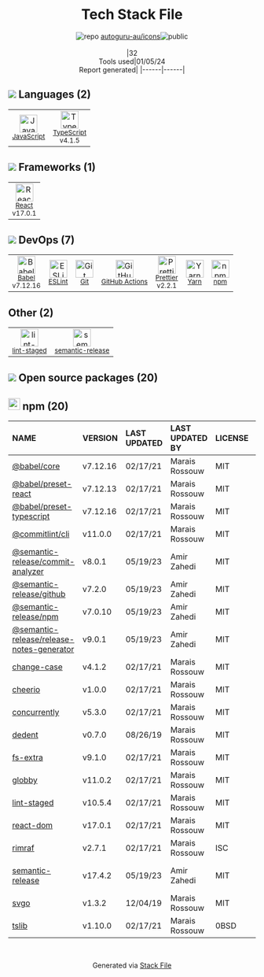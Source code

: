 <!--
&lt;--- Readme.md Snippet without images Start ---&gt;
## Tech Stack
autoguru-au/icons is built on the following main stack:

- [React](https://reactjs.org/) – Javascript UI Libraries
- [JavaScript](https://developer.mozilla.org/en-US/docs/Web/JavaScript) – Languages
- [TypeScript](http://www.typescriptlang.org) – Languages
- [Babel](http://babeljs.io/) – JavaScript Compilers
- [ESLint](http://eslint.org/) – Code Review
- [Yarn](https://yarnpkg.com/) – Front End Package Manager
- [Prettier](https://prettier.io/) – Code Review
- [GitHub Actions](https://github.com/features/actions) – Continuous Integration

Full tech stack [here](/techstack.md)

&lt;--- Readme.md Snippet without images End ---&gt;

&lt;--- Readme.md Snippet with images Start ---&gt;
## Tech Stack
autoguru-au/icons is built on the following main stack:

- <img width='25' height='25' src='https://img.stackshare.io/service/1020/OYIaJ1KK.png' alt='React'/> [React](https://reactjs.org/) – Javascript UI Libraries
- <img width='25' height='25' src='https://img.stackshare.io/service/1209/javascript.jpeg' alt='JavaScript'/> [JavaScript](https://developer.mozilla.org/en-US/docs/Web/JavaScript) – Languages
- <img width='25' height='25' src='https://img.stackshare.io/service/1612/bynNY5dJ.jpg' alt='TypeScript'/> [TypeScript](http://www.typescriptlang.org) – Languages
- <img width='25' height='25' src='https://img.stackshare.io/service/2739/-1wfGjNw.png' alt='Babel'/> [Babel](http://babeljs.io/) – JavaScript Compilers
- <img width='25' height='25' src='https://img.stackshare.io/service/3337/Q4L7Jncy.jpg' alt='ESLint'/> [ESLint](http://eslint.org/) – Code Review
- <img width='25' height='25' src='https://img.stackshare.io/service/5848/44mC-kJ3.jpg' alt='Yarn'/> [Yarn](https://yarnpkg.com/) – Front End Package Manager
- <img width='25' height='25' src='https://img.stackshare.io/service/7035/default_66f265943abed56bcdbfca1c866a4261b1fbb063.jpg' alt='Prettier'/> [Prettier](https://prettier.io/) – Code Review
- <img width='25' height='25' src='https://img.stackshare.io/service/11563/actions.png' alt='GitHub Actions'/> [GitHub Actions](https://github.com/features/actions) – Continuous Integration

Full tech stack [here](/techstack.md)

&lt;--- Readme.md Snippet with images End ---&gt;
-->
<div align="center">

# Tech Stack File

![](https://img.stackshare.io/repo.svg 'repo')
[autoguru-au/icons](https://github.com/autoguru-au/icons)![](https://img.stackshare.io/public_badge.svg 'public')
<br/><br/> |32<br/>Tools used|01/05/24 <br/>Report generated| |------|------|

</div>

## <img src='https://img.stackshare.io/languages.svg'/> Languages (2)

<table><tr>
  <td align='center'>
  <img width='36' height='36' src='https://img.stackshare.io/service/1209/javascript.jpeg' alt='JavaScript'>
  <br>
  <sub><a href="https://developer.mozilla.org/en-US/docs/Web/JavaScript">JavaScript</a></sub>
  <br>
  <sub></sub>
</td>

<td align='center'>
  <img width='36' height='36' src='https://img.stackshare.io/service/1612/bynNY5dJ.jpg' alt='TypeScript'>
  <br>
  <sub><a href="http://www.typescriptlang.org">TypeScript</a></sub>
  <br>
  <sub>v4.1.5</sub>
</td>

</tr>
</table>

## <img src='https://img.stackshare.io/frameworks.svg'/> Frameworks (1)

<table><tr>
  <td align='center'>
  <img width='36' height='36' src='https://img.stackshare.io/service/1020/OYIaJ1KK.png' alt='React'>
  <br>
  <sub><a href="https://reactjs.org/">React</a></sub>
  <br>
  <sub>v17.0.1</sub>
</td>

</tr>
</table>

## <img src='https://img.stackshare.io/devops.svg'/> DevOps (7)

<table><tr>
  <td align='center'>
  <img width='36' height='36' src='https://img.stackshare.io/service/2739/-1wfGjNw.png' alt='Babel'>
  <br>
  <sub><a href="http://babeljs.io/">Babel</a></sub>
  <br>
  <sub>v7.12.16</sub>
</td>

<td align='center'>
  <img width='36' height='36' src='https://img.stackshare.io/service/3337/Q4L7Jncy.jpg' alt='ESLint'>
  <br>
  <sub><a href="http://eslint.org/">ESLint</a></sub>
  <br>
  <sub></sub>
</td>

<td align='center'>
  <img width='36' height='36' src='https://img.stackshare.io/service/1046/git.png' alt='Git'>
  <br>
  <sub><a href="http://git-scm.com/">Git</a></sub>
  <br>
  <sub></sub>
</td>

<td align='center'>
  <img width='36' height='36' src='https://img.stackshare.io/service/11563/actions.png' alt='GitHub Actions'>
  <br>
  <sub><a href="https://github.com/features/actions">GitHub Actions</a></sub>
  <br>
  <sub></sub>
</td>

<td align='center'>
  <img width='36' height='36' src='https://img.stackshare.io/service/7035/default_66f265943abed56bcdbfca1c866a4261b1fbb063.jpg' alt='Prettier'>
  <br>
  <sub><a href="https://prettier.io/">Prettier</a></sub>
  <br>
  <sub>v2.2.1</sub>
</td>

<td align='center'>
  <img width='36' height='36' src='https://img.stackshare.io/service/5848/44mC-kJ3.jpg' alt='Yarn'>
  <br>
  <sub><a href="https://yarnpkg.com/">Yarn</a></sub>
  <br>
  <sub></sub>
</td>

<td align='center'>
  <img width='36' height='36' src='https://img.stackshare.io/service/1120/lejvzrnlpb308aftn31u.png' alt='npm'>
  <br>
  <sub><a href="https://www.npmjs.com/">npm</a></sub>
  <br>
  <sub></sub>
</td>

</tr>
</table>

## Other (2)

<table><tr>
  <td align='center'>
  <img width='36' height='36' src='https://img.stackshare.io/service/10577/11071.jpeg' alt='lint-staged'>
  <br>
  <sub><a href="https://github.com/okonet/lint-staged">lint-staged</a></sub>
  <br>
  <sub></sub>
</td>

<td align='center'>
  <img width='36' height='36' src='https://img.stackshare.io/service/10156/12867925.png' alt='semantic-release'>
  <br>
  <sub><a href="https://github.com/semantic-release/semantic-release">semantic-release</a></sub>
  <br>
  <sub></sub>
</td>

</tr>
</table>

## <img src='https://img.stackshare.io/group.svg' /> Open source packages (20)</h2>

## <img width='24' height='24' src='https://img.stackshare.io/service/1120/lejvzrnlpb308aftn31u.png'/> npm (20)

| NAME                                                                                                         | VERSION  | LAST UPDATED | LAST UPDATED BY | LICENSE | VULNERABILITIES                                                                |
| :----------------------------------------------------------------------------------------------------------- | :------- | :----------- | :-------------- | :------ | :----------------------------------------------------------------------------- |
| [@babel/core](https://www.npmjs.com/@babel/core)                                                             | v7.12.16 | 02/17/21     | Marais Rossouw  | MIT     | N/A                                                                            |
| [@babel/preset-react](https://www.npmjs.com/@babel/preset-react)                                             | v7.12.13 | 02/17/21     | Marais Rossouw  | MIT     | N/A                                                                            |
| [@babel/preset-typescript](https://www.npmjs.com/@babel/preset-typescript)                                   | v7.12.16 | 02/17/21     | Marais Rossouw  | MIT     | N/A                                                                            |
| [@commitlint/cli](https://www.npmjs.com/@commitlint/cli)                                                     | v11.0.0  | 02/17/21     | Marais Rossouw  | MIT     | N/A                                                                            |
| [@semantic-release/commit-analyzer](https://www.npmjs.com/@semantic-release/commit-analyzer)                 | v8.0.1   | 05/19/23     | Amir Zahedi     | MIT     | N/A                                                                            |
| [@semantic-release/github](https://www.npmjs.com/@semantic-release/github)                                   | v7.2.0   | 05/19/23     | Amir Zahedi     | MIT     | N/A                                                                            |
| [@semantic-release/npm](https://www.npmjs.com/@semantic-release/npm)                                         | v7.0.10  | 05/19/23     | Amir Zahedi     | MIT     | N/A                                                                            |
| [@semantic-release/release-notes-generator](https://www.npmjs.com/@semantic-release/release-notes-generator) | v9.0.1   | 05/19/23     | Amir Zahedi     | MIT     | N/A                                                                            |
| [change-case](https://www.npmjs.com/change-case)                                                             | v4.1.2   | 02/17/21     | Marais Rossouw  | MIT     | N/A                                                                            |
| [cheerio](https://www.npmjs.com/cheerio)                                                                     | v1.0.0   | 02/17/21     | Marais Rossouw  | MIT     | N/A                                                                            |
| [concurrently](https://www.npmjs.com/concurrently)                                                           | v5.3.0   | 02/17/21     | Marais Rossouw  | MIT     | N/A                                                                            |
| [dedent](https://www.npmjs.com/dedent)                                                                       | v0.7.0   | 08/26/19     | Marais Rossouw  | MIT     | N/A                                                                            |
| [fs-extra](https://www.npmjs.com/fs-extra)                                                                   | v9.1.0   | 02/17/21     | Marais Rossouw  | MIT     | N/A                                                                            |
| [globby](https://www.npmjs.com/globby)                                                                       | v11.0.2  | 02/17/21     | Marais Rossouw  | MIT     | N/A                                                                            |
| [lint-staged](https://www.npmjs.com/lint-staged)                                                             | v10.5.4  | 02/17/21     | Marais Rossouw  | MIT     | N/A                                                                            |
| [react-dom](https://www.npmjs.com/react-dom)                                                                 | v17.0.1  | 02/17/21     | Marais Rossouw  | MIT     | N/A                                                                            |
| [rimraf](https://www.npmjs.com/rimraf)                                                                       | v2.7.1   | 02/17/21     | Marais Rossouw  | ISC     | N/A                                                                            |
| [semantic-release](https://www.npmjs.com/semantic-release)                                                   | v17.4.2  | 05/19/23     | Amir Zahedi     | MIT     | [CVE-2022-31051](https://github.com/advisories/GHSA-x2pg-mjhr-2m5x) (Moderate) |
| [svgo](https://www.npmjs.com/svgo)                                                                           | v1.3.2   | 12/04/19     | Marais Rossouw  | MIT     | N/A                                                                            |
| [tslib](https://www.npmjs.com/tslib)                                                                         | v1.10.0  | 02/17/21     | Marais Rossouw  | 0BSD    | N/A                                                                            |

<br/>
<div align='center'>

Generated via [Stack File](https://github.com/marketplace/stack-file)
